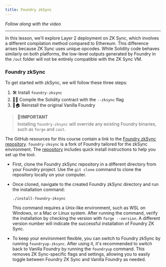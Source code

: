 ```yaml
---
title: Foundry zkSync
---
```


_Follow along with the video_

---

> </a>

In this lesson, we'll explore Layer 2 deployment on ZK Sync, which involves a different compilation method compared to Ethereum. This difference arises because ZK Sync uses unique opcodes. While Solidity code behaves similarly on both platforms, the low-level outputs generated by Foundry in the `/out` folder will not be entirely compatible with the ZK Sync VM.

### Foundry zkSync

To get started with zkSync, we will follow these three steps:

1. 🛠️ Install `foundry-zksync`
2. 🧑‍💻 Compile the Solidity contract with the `--zksync` flag
3. 🔄🏠 Reinstall the original Vanilla Foundry

> 👀❗**IMPORTANT** <br>
> Installing `foundry-zksync` will override any existing Foundry binaries, such as `forge` and `cast`.

The GitHub resources for this course contain a link to the [Foundry zkSync repository](https://github.com/Cyfrin/foundry-full-course-cu?tab=readme-ov-file#compiling-to-zksync-in-foundry-zksync). `foundry-zksync` is a fork of Foundry tailored for the zkSync environment. The [repository](https://github.com/matter-labs/foundry-zksync) includes quick install instructions to help you set up the tool.

- First, clone the Foundry zkSync repository in a different directory from your Foundry project. Use the `git clone` command to clone the repository locally on your computer.

- Once cloned, navigate to the created Foundry zkSync directory and run the installation command:

  ```
  ./install-foundry-zksync
  ```

  This command requires a Unix-like environment, such as WSL on Windows, or a Mac or Linux system. After running the command, verify the installation by checking the version with `forge --version`. A different version number will indicate the successful installation of Foundry ZK Sync.

- To keep your environment flexible, you can switch to Foundry zkSync by running `foundryup-zksync`. After using it, it's recommended to switch back to Vanilla Foundry by running the `foundryup` command. This removes ZK Sync-specific flags and settings, allowing you to easily toggle between Foundry ZK Sync and Vanilla Foundry as needed.
